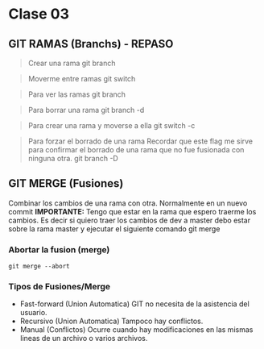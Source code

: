 # Clase 03

## GIT RAMAS (Branchs) - REPASO

> Crear una rama
    git branch <nombre-rama>

> Moverme entre ramas
    git switch <nombre-rama>

> Para ver las ramas
    git branch

> Para borrar una rama
    git branch -d <nombre-rama>

> Para crear una rama y moverse a ella
    git switch -c <nombre-rama>

> Para forzar el borrado de una rama
Recordar que este flag me sirve para confirmar el borrado de una rama que no fue fusionada con ninguna otra.
    git branch -D <nombre-rama>

## GIT MERGE (Fusiones)
Combinar los cambios de una rama con otra. Normalmente en un nuevo commit
**IMPORTANTE:** Tengo que estar en la rama que espero traerme los cambios. Es decir si quiero traer los cambios de dev a master
                debo estar sobre la rama master y ejecutar el siguiente comando
    git merge <nombre-rama>

### Abortar la fusion (merge)
    git merge --abort

### Tipos de Fusiones/Merge 
* Fast-forward (Union Automatica) GIT no necesita de la asistencia del usuario.
* Recursivo (Union Automatica) Tampoco hay conflictos.
* Manual (Conflictos) Ocurre cuando hay modificaciones en las mismas lineas de un archivo o varios archivos.
